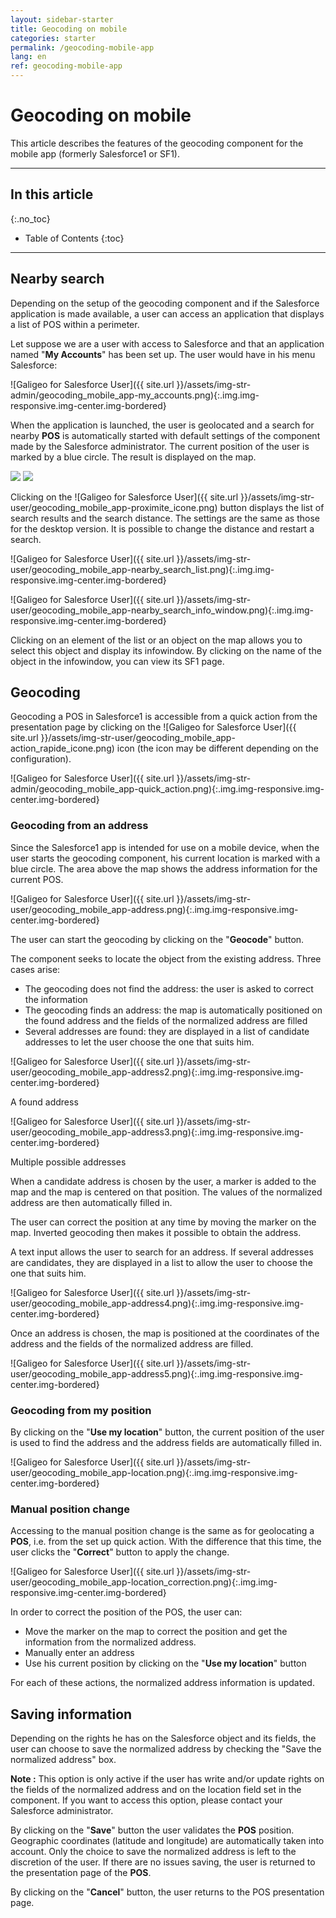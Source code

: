 ```yaml
---
layout: sidebar-starter
title: Geocoding on mobile
categories: starter
permalink: /geocoding-mobile-app
lang: en
ref: geocoding-mobile-app
---
```


# Geocoding on mobile

This article describes the features of the geocoding component for the mobile app (formerly Salesforce1 or SF1).

---

## In this article
{:.no_toc}

* Table of Contents
{:toc}

---

## Nearby search

Depending on the setup of the geocoding component and if the Salesforce application is made available, a user can access an application that displays a list of POS within a perimeter.

Let suppose we are a user with access to Salesforce and that an application named "**My Accounts**" has been set up. The user would have in his menu Salesforce:

![Galigeo for Salesforce User]({{ site.url }}/assets/img-str-admin/geocoding_mobile_app-my_accounts.png){:.img.img-responsive.img-center.img-bordered}

When the application is launched, the user is geolocated and a search for nearby **POS** is automatically started with default settings of the component made by the Salesforce administrator.
The current position of the user is marked by a blue circle. The result is displayed on the map.

<p class="text-center">
<img src="/assets/img-str-user/geocoding_mobile_app-nearby_search.png" class="img img-bordered">
<img src="/assets/img-str-user/geocoding_mobile_app-nearby_search2.png" class="img img-bordered">
</p>

Clicking on the ![Galigeo for Salesforce User]({{ site.url }}/assets/img-str-user/geocoding_mobile_app-proximite_icone.png) button displays the list of search results and the search distance. The settings are the same as those for the desktop version.
It is possible to change the distance and restart a search.

![Galigeo for Salesforce User]({{ site.url }}/assets/img-str-user/geocoding_mobile_app-nearby_search_list.png){:.img.img-responsive.img-center.img-bordered}

![Galigeo for Salesforce User]({{ site.url }}/assets/img-str-user/geocoding_mobile_app-nearby_search_info_window.png){:.img.img-responsive.img-center.img-bordered}

Clicking on an element of the list or an object on the map allows you to select this object and display its infowindow.
By clicking on the name of the object in the infowindow, you can view its SF1 page.

## Geocoding

Geocoding a POS in Salesforce1 is accessible from a quick action from the presentation page by clicking on the ![Galigeo for Salesforce User]({{ site.url }}/assets/img-str-user/geocoding_mobile_app-action_rapide_icone.png) icon (the icon may be different depending on the configuration).

![Galigeo for Salesforce User]({{ site.url }}/assets/img-str-admin/geocoding_mobile_app-quick_action.png){:.img.img-responsive.img-center.img-bordered}

### Geocoding from an address

Since the Salesforce1 app is intended for use on a mobile device, when the user starts the geocoding component, his current location is marked with a blue circle.
The area above the map shows the address information for the current POS.

![Galigeo for Salesforce User]({{ site.url }}/assets/img-str-user/geocoding_mobile_app-address.png){:.img.img-responsive.img-center.img-bordered}

The user can start the geocoding by clicking on the "**Geocode**" button.

The component seeks to locate the object from the existing address. Three cases arise:
- The geocoding does not find the address: the user is asked to correct the information
- The geocoding finds an address: the map is automatically positioned on the found address and the fields of the normalized address are filled
- Several addresses are found: they are displayed in a list of candidate addresses to let the user choose the one that suits him.

![Galigeo for Salesforce User]({{ site.url }}/assets/img-str-user/geocoding_mobile_app-address2.png){:.img.img-responsive.img-center.img-bordered}

<p class="text-center small">A found address</p>

![Galigeo for Salesforce User]({{ site.url }}/assets/img-str-user/geocoding_mobile_app-address3.png){:.img.img-responsive.img-center.img-bordered}

<p class="text-center small">Multiple possible addresses</p>

When a candidate address is chosen by the user, a marker is added to the map and the map is centered on that position. The values of the normalized address are then automatically filled in.

The user can correct the position at any time by moving the marker on the map. Inverted geocoding then makes it possible to obtain the address.

A text input allows the user to search for an address. If several addresses are candidates, they are displayed in a list to allow the user to choose the one that suits him.

![Galigeo for Salesforce User]({{ site.url }}/assets/img-str-user/geocoding_mobile_app-address4.png){:.img.img-responsive.img-center.img-bordered}

Once an address is chosen, the map is positioned at the coordinates of the address and the fields of the normalized address are filled.

![Galigeo for Salesforce User]({{ site.url }}/assets/img-str-user/geocoding_mobile_app-address5.png){:.img.img-responsive.img-center.img-bordered}

### Geocoding from my position

By clicking on the "**Use my location**" button, the current position of the user is used to find the address and the address fields are automatically filled in.

![Galigeo for Salesforce User]({{ site.url }}/assets/img-str-user/geocoding_mobile_app-location.png){:.img.img-responsive.img-center.img-bordered}

### Manual position change

Accessing to the manual position change is the same as for geolocating a **POS**, i.e. from the set up quick action. With the difference that this time, the user clicks the "**Correct**" button to apply the change.

![Galigeo for Salesforce User]({{ site.url }}/assets/img-str-user/geocoding_mobile_app-location_correction.png){:.img.img-responsive.img-center.img-bordered}

In order to correct the position of the POS, the user can:
- Move the marker on the map to correct the position and get the information from the normalized address.
- Manually enter an address
- Use his current position by clicking on the "**Use my location**" button 

For each of these actions, the normalized address information is updated.

## Saving information

Depending on the rights he has on the Salesforce object and its fields, the user can choose to save the normalized address by checking the "Save the normalized address" box.

<div class="alert alert-info" role="alert"> <strong>Note :</strong> This option is only active if the user has write and/or update rights on the fields of the normalized address and on the location field set in the component. If you want to access this option, please contact your Salesforce administrator.</div>

By clicking on the "**Save**" button the user validates the **POS** position. Geographic coordinates (latitude and longitude) are automatically taken into account. Only the choice to save the normalized address is left to the discretion of the user.
If there are no issues saving, the user is returned to the presentation page of the **POS**.

By clicking on the "**Cancel**" button, the user returns to the POS presentation page.